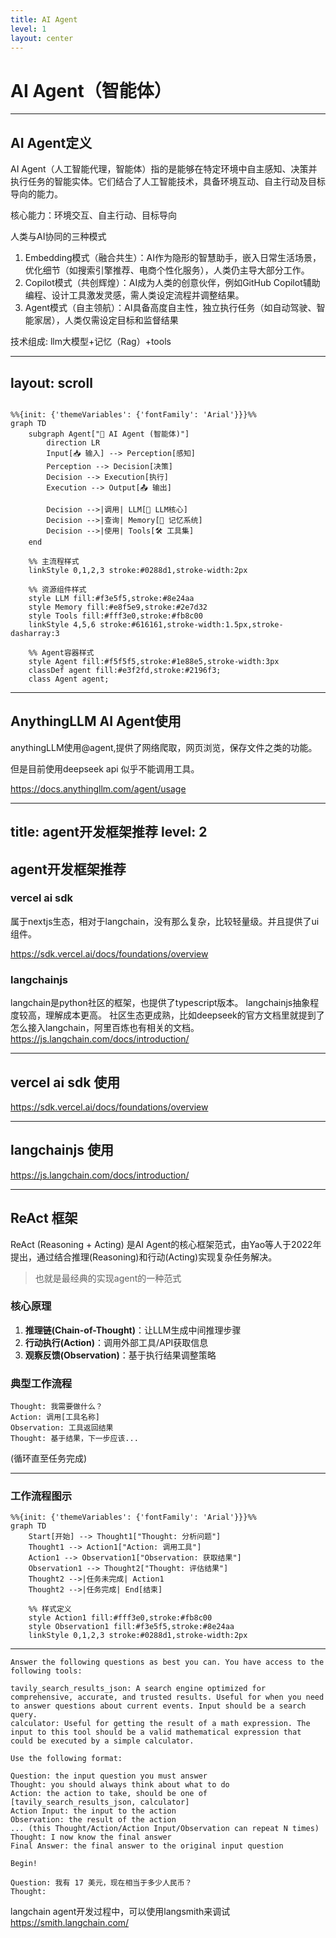 ```yaml
---
title: AI Agent
level: 1
layout: center
---
```


# AI Agent（智能体）

---

## AI Agent定义

AI Agent（人工智能代理，智能体）指的是能够在特定环境中自主感知、决策并执行任务的智能实体。它们结合了人工智能技术，具备环境互动、自主行动及目标导向的能力。

核心能力：环境交互、自主行动、目标导向

人类与AI协同的三种模式

1. Embedding模式（融合共生）：AI作为隐形的智慧助手，嵌入日常生活场景，优化细节（如搜索引擎推荐、电商个性化服务），人类仍主导大部分工作。
2. Copilot模式（共创辉煌）：AI成为人类的创意伙伴，例如GitHub Copilot辅助编程、设计工具激发灵感，需人类设定流程并调整结果。
3. Agent模式（自主领航）：AI具备高度自主性，独立执行任务（如自动驾驶、智能家居），人类仅需设定目标和监督结果

技术组成: llm大模型+记忆（Rag）+tools

---
layout: scroll
---

```mermaid

%%{init: {'themeVariables': {'fontFamily': 'Arial'}}}%%
graph TD
    subgraph Agent["🔵 AI Agent (智能体)"]
        direction LR
        Input[📥 输入] --> Perception[感知]
        Perception --> Decision[决策]
        Decision --> Execution[执行]
        Execution --> Output[📤 输出]
        
        Decision -->|调用| LLM[💬 LLM核心]
        Decision -->|查询| Memory[🧠 记忆系统]
        Decision -->|使用| Tools[🛠️ 工具集]
    end

    %% 主流程样式
    linkStyle 0,1,2,3 stroke:#0288d1,stroke-width:2px

    %% 资源组件样式
    style LLM fill:#f3e5f5,stroke:#8e24aa
    style Memory fill:#e8f5e9,stroke:#2e7d32
    style Tools fill:#fff3e0,stroke:#fb8c00
    linkStyle 4,5,6 stroke:#616161,stroke-width:1.5px,stroke-dasharray:3

    %% Agent容器样式
    style Agent fill:#f5f5f5,stroke:#1e88e5,stroke-width:3px
    classDef agent fill:#e3f2fd,stroke:#2196f3;
    class Agent agent;
```

---

## AnythingLLM AI Agent使用

anythingLLM使用@agent,提供了网络爬取，网页浏览，保存文件之类的功能。

但是目前使用deepseek api 似乎不能调用工具。

https://docs.anythingllm.com/agent/usage

---
title: agent开发框架推荐
level: 2
---

## agent开发框架推荐

### vercel ai sdk

属于nextjs生态，相对于langchain，没有那么复杂，比较轻量级。并且提供了ui组件。

https://sdk.vercel.ai/docs/foundations/overview

### langchainjs

langchain是python社区的框架，也提供了typescript版本。
langchainjs抽象程度较高，理解成本更高。
社区生态更成熟，比如deepseek的官方文档里就提到了怎么接入langchain，阿里百炼也有相关的文档。
https://js.langchain.com/docs/introduction/

---

## vercel ai sdk 使用

https://sdk.vercel.ai/docs/foundations/overview

---

## langchainjs 使用

https://js.langchain.com/docs/introduction/

---

## ReAct 框架

ReAct (Reasoning + Acting) 是AI Agent的核心框架范式，由Yao等人于2022年提出，通过结合推理(Reasoning)和行动(Acting)实现复杂任务解决。

> 也就是最经典的实现agent的一种范式  

### 核心原理

1. **推理链(Chain-of-Thought)**：让LLM生成中间推理步骤
2. **行动执行(Action)**：调用外部工具/API获取信息
3. **观察反馈(Observation)**：基于执行结果调整策略

### 典型工作流程

```text
Thought: 我需要做什么？
Action: 调用[工具名称]
Observation: 工具返回结果
Thought: 基于结果，下一步应该...
```

(循环直至任务完成)

---

### 工作流程图示

```mermaid {scale: 0.8}
%%{init: {'themeVariables': {'fontFamily': 'Arial'}}}%%
graph TD
    Start[开始] --> Thought1["Thought: 分析问题"]
    Thought1 --> Action1["Action: 调用工具"]
    Action1 --> Observation1["Observation: 获取结果"]
    Observation1 --> Thought2["Thought: 评估结果"]
    Thought2 -->|任务未完成| Action1
    Thought2 -->|任务完成| End[结束]
    
    %% 样式定义
    style Action1 fill:#fff3e0,stroke:#fb8c00
    style Observation1 fill:#f3e5f5,stroke:#8e24aa
    linkStyle 0,1,2,3 stroke:#0288d1,stroke-width:2px
```

---

```
Answer the following questions as best you can. You have access to the following tools:

tavily_search_results_json: A search engine optimized for comprehensive, accurate, and trusted results. Useful for when you need to answer questions about current events. Input should be a search query.
calculator: Useful for getting the result of a math expression. The input to this tool should be a valid mathematical expression that could be executed by a simple calculator.

Use the following format:

Question: the input question you must answer
Thought: you should always think about what to do
Action: the action to take, should be one of [tavily_search_results_json, calculator]
Action Input: the input to the action
Observation: the result of the action
... (this Thought/Action/Action Input/Observation can repeat N times)
Thought: I now know the final answer
Final Answer: the final answer to the original input question

Begin!

Question: 我有 17 美元，现在相当于多少人民币？
Thought:
```

langchain agent开发过程中，可以使用langsmith来调试 https://smith.langchain.com/
